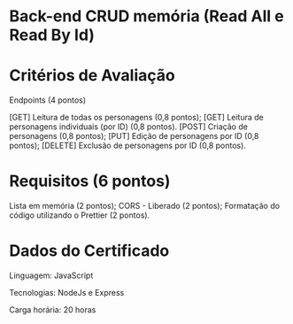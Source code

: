 # Back-end CRUD memória (Read All e Read By Id)

##
# Critérios de Avaliação

Endpoints (4 pontos)

[GET] Leitura de todas os personagens (0,8 pontos);
[GET] Leitura de personagens individuais (por ID) (0,8 pontos).
[POST] Criação de personagens (0,8 pontos);
[PUT] Edição de personagens por ID (0,8 pontos);
[DELETE] Exclusão de personagens por ID (0,8 pontos).
##

# Requisitos (6 pontos)


Lista em memória (2 pontos);
CORS - Liberado (2 pontos);
Formatação do código utilizando o Prettier (2 pontos).
##

# Dados do Certificado


Linguagem: JavaScript

Tecnologias: NodeJs e Express

Carga horária: 20 horas
##
